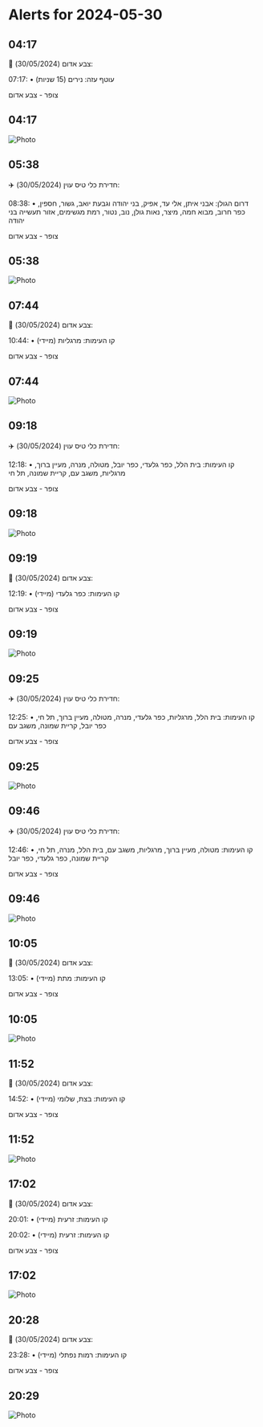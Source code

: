 # Alerts for 2024-05-30

## 04:17

🔴 צבע אדום (30/05/2024):

07:17:
• עוטף עזה: נירים (15 שניות)

צופר - צבע אדום

## 04:17

![Photo](images/21548.jpg)

## 05:38

✈️ חדירת כלי טיס עוין (30/05/2024):

08:38:
• דרום הגולן: אבני איתן, אלי עד, אפיק, בני יהודה וגבעת יואב, גשור, חספין, כפר חרוב, מבוא חמה, מיצר, נאות גולן, נוב, נטור, רמת מגשימים, אזור תעשייה בני יהודה 

צופר - צבע אדום

## 05:38

![Photo](images/21550.jpg)

## 07:44

🔴 צבע אדום (30/05/2024):

10:44:
• קו העימות: מרגליות (מיידי)

צופר - צבע אדום

## 07:44

![Photo](images/21552.jpg)

## 09:18

✈️ חדירת כלי טיס עוין (30/05/2024):

12:18:
• קו העימות: בית הלל, כפר גלעדי, כפר יובל, מטולה, מנרה, מעיין ברוך, מרגליות, משגב עם, קריית שמונה, תל חי 

צופר - צבע אדום

## 09:18

![Photo](images/21554.jpg)

## 09:19

🔴 צבע אדום (30/05/2024):

12:19:
• קו העימות: כפר גלעדי (מיידי)

צופר - צבע אדום

## 09:19

![Photo](images/21556.jpg)

## 09:25

✈️ חדירת כלי טיס עוין (30/05/2024):

12:25:
• קו העימות: בית הלל, מרגליות, כפר גלעדי, מנרה, מטולה, מעיין ברוך, תל חי, כפר יובל, קריית שמונה, משגב עם 

צופר - צבע אדום

## 09:25

![Photo](images/21558.jpg)

## 09:46

✈️ חדירת כלי טיס עוין (30/05/2024):

12:46:
• קו העימות: מטולה, מעיין ברוך, מרגליות, משגב עם, בית הלל, מנרה, תל חי, קריית שמונה, כפר גלעדי, כפר יובל 

צופר - צבע אדום

## 09:46

![Photo](images/21560.jpg)

## 10:05

🔴 צבע אדום (30/05/2024):

13:05:
• קו העימות: מתת (מיידי)

צופר - צבע אדום

## 10:05

![Photo](images/21562.jpg)

## 11:52

🔴 צבע אדום (30/05/2024):

14:52:
• קו העימות: בצת, שלומי (מיידי)

צופר - צבע אדום

## 11:52

![Photo](images/21564.jpg)

## 17:02

🔴 צבע אדום (30/05/2024):

20:01:
• קו העימות: זרעית (מיידי)

20:02:
• קו העימות: זרעית (מיידי)

צופר - צבע אדום

## 17:02

![Photo](images/21568.jpg)

## 20:28

🔴 צבע אדום (30/05/2024):

23:28:
• קו העימות: רמות נפתלי (מיידי)

צופר - צבע אדום

## 20:29

![Photo](images/21570.jpg)

